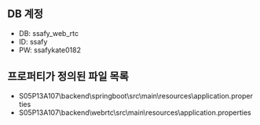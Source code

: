 ## DB 계정
* DB: ssafy_web_rtc
* ID: ssafy
* PW: ssafykate0182
## 프로퍼티가 정의된 파일 목록
* S05P13A107\backend\springboot\src\main\resources\application.properties
* S05P13A107\backend\webrtc\src\main\resources\application.properties